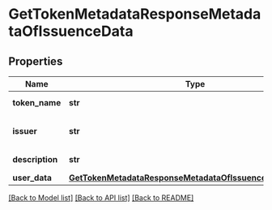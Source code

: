 # GetTokenMetadataResponseMetadataOfIssuenceData

## Properties
Name | Type | Description | Notes
------------ | ------------- | ------------- | -------------
**token_name** | **str** | Token symbol | [optional] 
**issuer** | **str** | Name of token issuer | [optional] 
**description** | **str** | Token description | [optional] 
**user_data** | [**GetTokenMetadataResponseMetadataOfIssuenceDataUserData**](GetTokenMetadataResponseMetadataOfIssuenceDataUserData.md) |  | [optional] 

[[Back to Model list]](../README.md#documentation-for-models) [[Back to API list]](../README.md#documentation-for-api-endpoints) [[Back to README]](../README.md)


